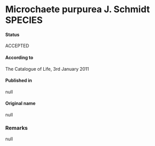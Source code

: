 Microchaete purpurea J. Schmidt SPECIES
=======

#### Status
ACCEPTED

#### According to
The Catalogue of Life, 3rd January 2011

#### Published in
null

#### Original name
null

### Remarks
null